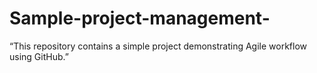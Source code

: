 # Sample-project-management-
 “This repository contains a simple project demonstrating Agile  workflow using GitHub.”
